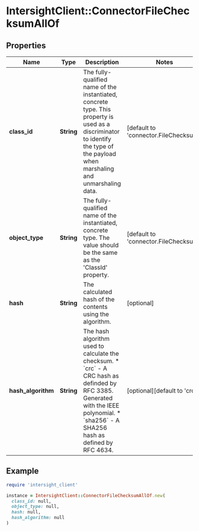 # IntersightClient::ConnectorFileChecksumAllOf

## Properties

| Name | Type | Description | Notes |
| ---- | ---- | ----------- | ----- |
| **class_id** | **String** | The fully-qualified name of the instantiated, concrete type. This property is used as a discriminator to identify the type of the payload when marshaling and unmarshaling data. | [default to &#39;connector.FileChecksum&#39;] |
| **object_type** | **String** | The fully-qualified name of the instantiated, concrete type. The value should be the same as the &#39;ClassId&#39; property. | [default to &#39;connector.FileChecksum&#39;] |
| **hash** | **String** | The calculated hash of the contents using the algorithm. | [optional] |
| **hash_algorithm** | **String** | The hash algorithm used to calculate the checksum. * &#x60;crc&#x60; - A CRC hash as definded by RFC 3385. Generated with the IEEE polynomial. * &#x60;sha256&#x60; - A SHA256 hash as defined by RFC 4634. | [optional][default to &#39;crc&#39;] |

## Example

```ruby
require 'intersight_client'

instance = IntersightClient::ConnectorFileChecksumAllOf.new(
  class_id: null,
  object_type: null,
  hash: null,
  hash_algorithm: null
)
```

